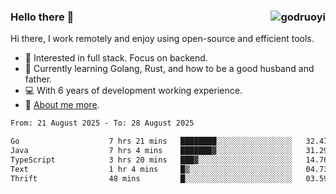 ### Hello there 👋 <img align="right" src="https://github-readme-stats.vercel.app/api?username=godruoyi&show_icons=true" alt="godruoyi" />

Hi there, I work remotely and enjoy using open-source and efficient tools.

- 🔭 Interested in full stack. Focus on backend.
- 🌱 Currently learning Golang, Rust, and how to be a good husband and father.
- 💻 With 6 years of development working experience.
- 👒 [About me more](https://godruoyi.com/posts/about-godruoyi).



<!--START_SECTION:waka-->

```txt
From: 21 August 2025 - To: 28 August 2025

Go                    7 hrs 21 mins   ████████░░░░░░░░░░░░░░░░░   32.47 %
Java                  7 hrs 4 mins    ███████▓░░░░░░░░░░░░░░░░░   31.29 %
TypeScript            3 hrs 20 mins   ███▓░░░░░░░░░░░░░░░░░░░░░   14.76 %
Text                  1 hr 4 mins     █▒░░░░░░░░░░░░░░░░░░░░░░░   04.73 %
Thrift                48 mins         █░░░░░░░░░░░░░░░░░░░░░░░░   03.59 %
```

<!--END_SECTION:waka-->
